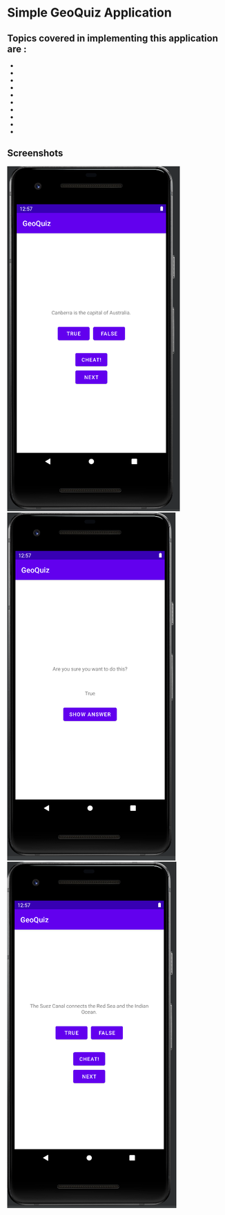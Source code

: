 # Simple GeoQuiz Application

## Topics covered in implementing this application are :
-
-
-
-
-
-
-
-
-
-

## Screenshots
![pic1](https://github.com/kuluruvineeth/GeoQuiz/blob/master/Screenshots/img.png)
![pic2](https://github.com/kuluruvineeth/GeoQuiz/blob/master/Screenshots/img_1.png)
![pic3](https://github.com/kuluruvineeth/GeoQuiz/blob/master/Screenshots/img_2.png)
